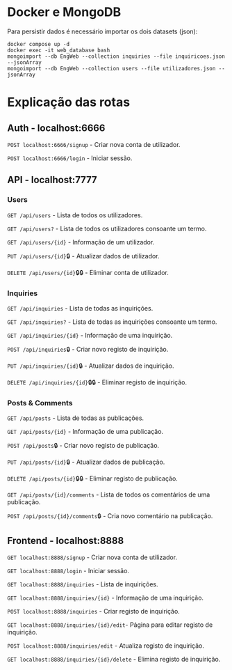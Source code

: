 # Docker e MongoDB

Para persistir dados é necessário importar os dois datasets (json):

```
docker compose up -d
docker exec -it web_database bash
mongoimport --db EngWeb --collection inquiries --file inquiricoes.json --jsonArray
mongoimport --db EngWeb --collection users --file utilizadores.json --jsonArray
```

# Explicação das rotas

## Auth - localhost:6666

`POST localhost:6666/signup` - Criar nova conta de utilizador.

`POST localhost:6666/login` - Iniciar sessão.

## API - localhost:7777

### Users

`GET /api/users` - Lista de todos os utilizadores.

`GET /api/users?` - Lista de todos os utilizadores consoante um termo.

`GET /api/users/{id}` - Informação de um utilizador.

`PUT /api/users/{id}`🔒 - Atualizar dados de utilizador.

`DELETE /api/users/{id}`🔒🔒 - Eliminar conta de utilizador.

### Inquiries

`GET /api/inquiries` - Lista de todas as inquirições.

`GET /api/inquiries?` - Lista de todas as inquirições consoante um termo.

`GET /api/inquiries/{id}` - Informação de uma inquirição.

`POST /api/inquiries`🔒 - Criar novo registo de inquirição.

`PUT /api/inquiries/{id}`🔒 - Atualizar dados de inquirição.

`DELETE /api/inquiries/{id}`🔒🔒 - Eliminar registo de inquirição.

### Posts & Comments

`GET /api/posts` - Lista de todas as publicações.

`GET /api/posts/{id}` - Informação de uma publicação.

`POST /api/posts`🔒 - Criar novo registo de publicação.

`PUT /api/posts/{id}`🔒 - Atualizar dados de publicação.

`DELETE /api/posts/{id}`🔒🔒 - Eliminar registo de publicação.

`GET /api/posts/{id}/comments` - Lista de todos os comentários de uma publicação.

`POST /api/posts/{id}/comments`🔒 - Cria novo comentário na publicação.

## Frontend - localhost:8888

`GET localhost:8888/signup` - Criar nova conta de utilizador.

`GET localhost:8888/login` - Iniciar sessão.

`GET localhost:8888/inquiries` - Lista de inquirições.

`GET localhost:8888/inquiries/{id}` - Informação de uma inquirição.

`POST localhost:8888/inquiries` - Criar registo de inquirição.

`GET localhost:8888/inquiries/{id}/edit`- Página para editar registo de inquirição.

`POST localhost:8888/inquiries/edit` - Atualiza registo de inquirição.

`GET localhost:8888/inquiries/{id}/delete` - Elimina registo de inquirição.